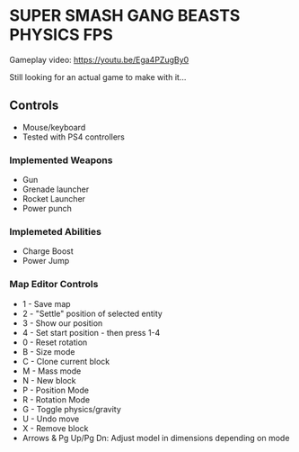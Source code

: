 # SUPER SMASH GANG BEASTS PHYSICS FPS

Gameplay video: https://youtu.be/Ega4PZugBy0

Still looking for an actual game to make with it...

## Controls
* Mouse/keyboard
* Tested with PS4 controllers


### Implemented Weapons
* Gun
* Grenade launcher
* Rocket Launcher
* Power punch


### Implemeted Abilities
* Charge Boost
* Power Jump


### Map Editor Controls
* 1 - Save map
* 2 - "Settle" position of selected entity
* 3 - Show our position
* 4 - Set start position - then press 1-4
* 0 - Reset rotation
* B - Size mode
* C - Clone current block
* M - Mass mode
* N - New block
* P - Position Mode
* R - Rotation Mode
* G - Toggle physics/gravity
* U - Undo move
* X - Remove block
* Arrows & Pg Up/Pg Dn: Adjust model in dimensions depending on mode

